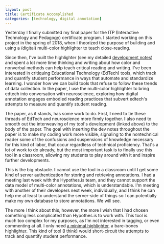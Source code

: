 ```yaml
---
layout: post
title: Certificate Accomplished
categories: [technology, digital annotation]
---
```


Yesterday I finally submitted my final paper for the ITP (Interactive
Technology and Pedagogy) certificate program. I started working on
this project in the spring of 2018, when I theorized the purpose of
building and using a (digital) multi-color highlighter to teach
close-reading.

Since then, I've built the highlighter (see my detailed [development
notes](https://github.com/gofilipa/digital_annotation/blob/master/notes/development_notes.md))
and spent a lot more time thinking and writing about how color and
nonverbal methods can help teach critical reading and writing. I've
been interested in critiquing Educational Technology (EdTech) tools,
which track and quantify student performance in ways that automate and
standardize learning. I wonder how we can build tools that refuse to
follow these trends of data collection. In the paper, I use the
multi-color highlighter to bring edtech into conversation with
neuroscience, exploring how digital annotation engages embodied
reading practices that subvert edtech's attempts to measure and
quantify student reading.

The paper, as it stands, has some work to do. First, I need to tie
these threads of EdTech and neuroscience more firmly together. I also
need to smooth out the interweaving of my tool's development (linked
above) to the body of the paper. The goal with inserting the dev notes
throughout the paper is to make my coding work more visible, signaling
to the nontechnical reader some of the confusions and suspensions of
knowledge necessary for this kind of labor, that occur regardless of
technical proficiency. That's a lot of work to do already, but the
most important task is to finally use this tool in a classroom,
allowing my students to play around with it and inspire further
developments.

This is the big obstacle. I cannot use the tool in a classroom until I
get some kind of server authentication for storing and retrieving
annotations. I had a meeting last week with the Hypothes.is
team, and they cannot support the data model of multi-color
annotations, which is understandable. I'm meeting with another of
their developers next week, individually, and I think he can help me
at least to understand the server-side of things so I can potentially
make my own database to store annotations. We will see. 

The more I think about this, however, the more I wish that I had
chosen something less complicated than Hypothes.is to work with. This
tool is much too complex for my purposes, as I'm not interested in
tagging, or even commenting at all. I only need [a minimal
highlighter](https://digitalfellows.commons.gc.cuny.edu/2019/10/10/toward-the-end-of-a-digital-project-reflections-on-starting-over/),
a bare-bones highlighter. This kind of tool (I think) would
short-circuit the attempts to track and quantify student performance.
